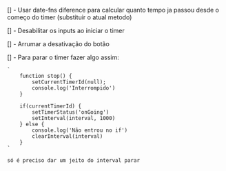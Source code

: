 [] - Usar date-fns diference para calcular quanto tempo ja passou desde o começo do timer (substituir o atual metodo)

[] - Desabilitar os inputs ao iniciar o timer

[] - Arrumar a desativação do botão

[] - Para parar o timer fazer algo assim:

    `
        function stop() {
            setCurrentTimerId(null);
            console.log('Interrompido')
        }

        if(currentTimerId) {
            setTimerStatus('onGoing')
            setInterval(interval, 1000)
        } else {
            console.log('Não entrou no if')
            clearInterval(interval)
        }
    `

    só é preciso dar um jeito do interval parar